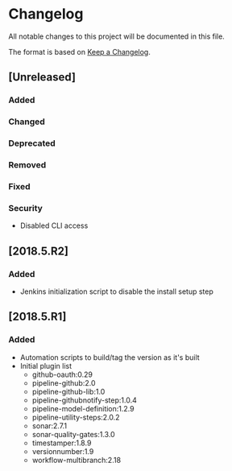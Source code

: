 # Changelog
All notable changes to this project will be documented in this file.

The format is based on [Keep a Changelog](http://keepachangelog.com/en/1.0.0/).

## [Unreleased]
### Added

### Changed

### Deprecated

### Removed

### Fixed

### Security
- Disabled CLI access

## [2018.5.R2]
### Added
- Jenkins initialization script to disable the install setup step

## [2018.5.R1]
### Added
- Automation scripts to build/tag the version as it's built
- Initial plugin list
  - github-oauth:0.29
  - pipeline-github:2.0
  - pipeline-github-lib:1.0
  - pipeline-githubnotify-step:1.0.4
  - pipeline-model-definition:1.2.9
  - pipeline-utility-steps:2.0.2
  - sonar:2.7.1
  - sonar-quality-gates:1.3.0
  - timestamper:1.8.9
  - versionnumber:1.9
  - workflow-multibranch:2.18
